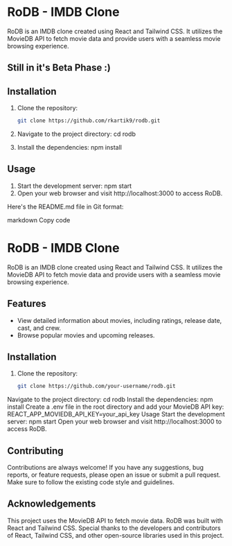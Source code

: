 # RoDB - IMDB Clone


RoDB is an IMDB clone created using React and Tailwind CSS. It utilizes the MovieDB API to fetch movie data and provide users with a seamless movie browsing experience.

## Still in it's Beta Phase :)

## Installation

1. Clone the repository:

   ```bash
   git clone https://github.com/rkartik9/rodb.git
2. Navigate to the project directory:
    cd rodb
3. Install the dependencies:
    npm install

## Usage
1. Start the development server:
    npm start
2. Open your web browser and visit http://localhost:3000 to access RoDB.


Here's the README.md file in Git format:

markdown
Copy code
# RoDB - IMDB Clone



RoDB is an IMDB clone created using React and Tailwind CSS. It utilizes the MovieDB API to fetch movie data and provide users with a seamless movie browsing experience.

## Features

- View detailed information about movies, including ratings, release date, cast, and crew.
- Browse popular movies and upcoming releases.


## Installation

1. Clone the repository:

   ```bash
   git clone https://github.com/your-username/rodb.git
Navigate to the project directory:
cd rodb
Install the dependencies:
npm install
Create a .env file in the root directory and add your MovieDB API key:
REACT_APP_MOVIEDB_API_KEY=your_api_key
Usage
Start the development server:
npm start
Open your web browser and visit http://localhost:3000 to access RoDB.

## Contributing
Contributions are always welcome! If you have any suggestions, bug reports, or feature requests, please open an issue or submit a pull request. Make sure to follow the existing code style and guidelines.

## Acknowledgements
This project uses the MovieDB API to fetch movie data.
RoDB was built with React and Tailwind CSS.
Special thanks to the developers and contributors of React, Tailwind CSS, and other open-source libraries used in this project.
